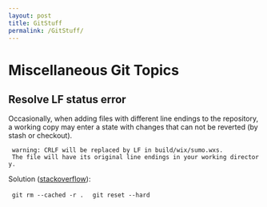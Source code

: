 ```yaml
---
layout: post
title: GitStuff
permalink: /GitStuff/
---
```


Miscellaneous Git Topics
========================

Resolve LF status error
-----------------------

Occasionally, when adding files with different line endings to the repository, a working copy may enter a state with changes that can not be reverted (by stash or checkout).

` warning: CRLF will be replaced by LF in build/wix/sumo.wxs.`
` The file will have its original line endings in your working directory.`

Solution ([stackoverflow](https://stackoverflow.com/questions/1967370/git-replacing-lf-with-crlf)):

` git rm --cached -r . `
` git reset --hard`